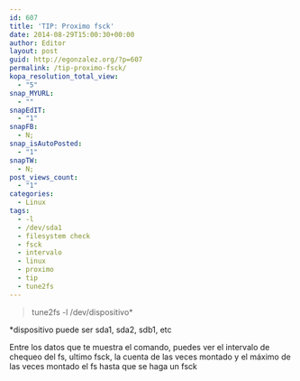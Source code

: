 ```yaml
---
id: 607
title: 'TIP: Proximo fsck'
date: 2014-08-29T15:00:30+00:00
author: Editor
layout: post
guid: http://egonzalez.org/?p=607
permalink: /tip-proximo-fsck/
kopa_resolution_total_view:
  - "5"
snap_MYURL:
  - ""
snapEdIT:
  - "1"
snapFB:
  - N;
snap_isAutoPosted:
  - "1"
snapTW:
  - N;
post_views_count:
  - "1"
categories:
  - Linux
tags:
  - -l
  - /dev/sda1
  - filesystem check
  - fsck
  - intervalo
  - linux
  - proximo
  - tip
  - tune2fs
---
```

<blockquote>tune2fs -l /dev/dispositivo*</blockquote>
*dispositivo puede ser sda1, sda2, sdb1, etc

Entre los datos que te muestra el comando, puedes ver el intervalo de chequeo del fs, ultimo fsck, la cuenta de las veces montado y el máximo de las veces montado el fs hasta que se haga un fsck

&nbsp;